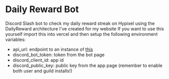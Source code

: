 # Daily Reward Bot
Discord Slash bot to check my daily reward streak on Hypixel using the DailyReward architecture I've created for my website
If you want to use this yourself import this into vercel and then setup the following environment variables:
- api_url: endpoint to an instance of [this](https://github.com/RegularRabbit05/NEWDailyRewardAPI)
- discord_bot_token: token from the bot page
- discord_client_id: app id
- discord_public_key: public key from the app page (remember to enable both user and guild installs!)
